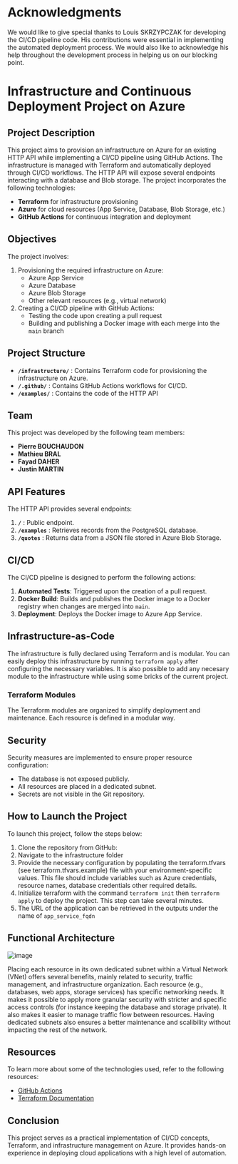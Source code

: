 # Acknowledgments

We would like to give special thanks to Louis SKRZYPCZAK for developing the CI/CD pipeline code. His contributions were essential in implementing the automated deployment process.
We would also like to acknowledge his help throughout the development process in helping us on our blocking point.

# Infrastructure and Continuous Deployment Project on Azure

## Project Description

This project aims to provision an infrastructure on Azure for an existing HTTP API while implementing a CI/CD pipeline using GitHub Actions. The infrastructure is managed with Terraform and automatically deployed through CI/CD workflows. The HTTP API will expose several endpoints interacting with a database and Blob storage. The project incorporates the following technologies:

- **Terraform** for infrastructure provisioning
- **Azure** for cloud resources (App Service, Database, Blob Storage, etc.)
- **GitHub Actions** for continuous integration and deployment

## Objectives

The project involves:
1. Provisioning the required infrastructure on Azure:
    - Azure App Service
    - Azure Database
    - Azure Blob Storage
    - Other relevant resources (e.g., virtual network)
2. Creating a CI/CD pipeline with GitHub Actions:
    - Testing the code upon creating a pull request
    - Building and publishing a Docker image with each merge into the `main` branch

## Project Structure

- **`/infrastructure/`** : Contains Terraform code for provisioning the infrastructure on Azure.
- **`/.github/`** : Contains GitHub Actions workflows for CI/CD.
- **`/examples/`** : Contains the code of the HTTP API

## Team

This project was developed by the following team members:
- **Pierre BOUCHAUDON**
- **Mathieu BRAL**
- **Fayad DAHER**
- **Justin MARTIN**

## API Features

The HTTP API provides several endpoints:
1. **`/`** : Public endpoint.
2. **`/examples`** : Retrieves records from the PostgreSQL database.
3. **`/quotes`** : Returns data from a JSON file stored in Azure Blob Storage.

## CI/CD

The CI/CD pipeline is designed to perform the following actions:
1. **Automated Tests**: Triggered upon the creation of a pull request.
2. **Docker Build**: Builds and publishes the Docker image to a Docker registry when changes are merged into `main`.
3. **Deployment**: Deploys the Docker image to Azure App Service.

## Infrastructure-as-Code

The infrastructure is fully declared using Terraform and is modular. You can easily deploy this infrastructure by running `terraform apply` after configuring the necessary variables.
It is also possible to add any necesary module to the infrastructure while using some bricks of the current project.

### Terraform Modules
The Terraform modules are organized to simplify deployment and maintenance. Each resource is defined in a modular way.

## Security

Security measures are implemented to ensure proper resource configuration:
- The database is not exposed publicly.
- All resources are placed in a dedicated subnet.
- Secrets are not visible in the Git repository.

## How to Launch the Project

To launch this project, follow the steps below:

1. Clone the repository from GitHub:  
2. Navigate to the infrastructure folder
3. Provide the necessary configuration by populating the terraform.tfvars (see terraform.tfvars.example) file with your environment-specific values. This file should include variables such as Azure credentials, resource names, database credentials other required details.
4. Initialize terraform with the command `terraform init` then `terraform apply` to deploy the project. This step can take several minutes.
5. The URL of the application can be retrieved in the outputs under the name of `app_service_fqdn`

## Functional Architecture 

![image](https://github.com/user-attachments/assets/35285d34-e489-40f6-a763-ff0a17987f57)

Placing each resource in its own dedicated subnet within a Virtual Network (VNet) offers several benefits, mainly related to security, traffic management, and infrastructure organization.
Each resource (e.g., databases, web apps, storage services) has specific networking needs. It makes it possible to apply more granular security with stricter and specific access controls (for instance keeping the database and storage private). It also makes it easier to manage traffic flow between resources. Having dedicated subnets also ensures a better maintenance and scalibility without impacting the rest of the network.

## Resources

To learn more about some of the technologies used, refer to the following resources:
- [GitHub Actions](https://docs.github.com/en/actions)
- [Terraform Documentation](https://developer.hashicorp.com/terraform/docs)

## Conclusion

This project serves as a practical implementation of CI/CD concepts, Terraform, and infrastructure management on Azure. It provides hands-on experience in deploying cloud applications with a high level of automation.
